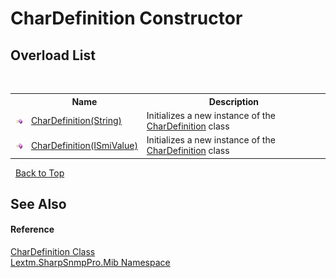 # CharDefinition Constructor 
 


## Overload List
&nbsp;<table><tr><th></th><th>Name</th><th>Description</th></tr><tr><td>![Public method](media/pubmethod.gif "Public method")</td><td><a href="M_Lextm_SharpSnmpPro_Mib_CharDefinition__ctor_1">CharDefinition(String)</a></td><td>
Initializes a new instance of the <a href="T_Lextm_SharpSnmpPro_Mib_CharDefinition">CharDefinition</a> class</td></tr><tr><td>![Public method](media/pubmethod.gif "Public method")</td><td><a href="M_Lextm_SharpSnmpPro_Mib_CharDefinition__ctor">CharDefinition(ISmiValue)</a></td><td>
Initializes a new instance of the <a href="T_Lextm_SharpSnmpPro_Mib_CharDefinition">CharDefinition</a> class</td></tr></table>&nbsp;
<a href="#chardefinition-constructor">Back to Top</a>

## See Also


#### Reference
<a href="T_Lextm_SharpSnmpPro_Mib_CharDefinition">CharDefinition Class</a><br /><a href="N_Lextm_SharpSnmpPro_Mib">Lextm.SharpSnmpPro.Mib Namespace</a><br />